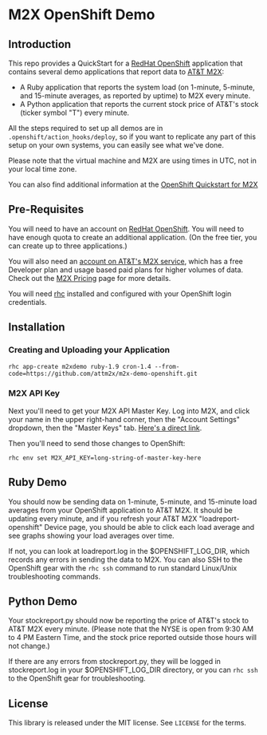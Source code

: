 # M2X OpenShift Demo

## Introduction

This repo provides a QuickStart for a [RedHat OpenShift](https://www.openshift.com/) application that contains several demo applications that report data to [AT&T M2X](https://m2x.att.com/):

* A Ruby application that reports the system load (on 1-minute, 5-minute, and 15-minute averages, as reported by uptime) to M2X every minute.
* A Python application that reports the current stock price of AT&T's stock (ticker symbol "T") every minute.

All the steps required to set up all demos are in ```.openshift/action_hooks/deploy```, so if you want to replicate any part of this setup on your own systems, you can easily see what we've done.

Please note that the virtual machine and M2X are using times in UTC, not in your local time zone.

You can also find additional information at the [OpenShift Quickstart for M2X](https://hub.openshift.com/quickstarts/141-at-t-m2x)

## Pre-Requisites

You will need to have an account on [RedHat OpenShift](https://www.openshift.com/). You will need to have enough quota to create an additional application. (On the free tier, you can create up to three applications.)

You will also need an [account on AT&T's M2X service](https://m2x.att.com/signup), which has a free Developer plan and usage based paid plans for higher volumes of data. Check out the [M2X Pricing](https://m2x.att.com/pricing) page for more details.

You will need [rhc](https://www.openshift.com/developers/rhc-client-tools-install) installed and configured with your OpenShift login credentials.

## Installation

### Creating and Uploading your Application

```
rhc app-create m2xdemo ruby-1.9 cron-1.4 --from-code=https://github.com/attm2x/m2x-demo-openshift.git
```
### M2X API Key

Next you'll need to get your M2X API Master Key. Log into M2X, and click your name in the upper right-hand corner, then the "Account Settings" dropdown, then the "Master Keys" tab. [Here's a direct link](https://m2x.att.com/account#master-keys-tab).

Then you'll need to send those changes to OpenShift:

```
rhc env set M2X_API_KEY=long-string-of-master-key-here
```


## Ruby Demo

You should now be sending data on 1-minute, 5-minute, and 15-minute load averages from your OpenShift application to AT&T M2X. It should be updating every minute, and if you refresh your AT&T M2X "loadreport-openshift" Device page, you should be able to click each load average and see graphs showing your load averages over time.

If not, you can look at loadreport.log in the $OPENSHIFT_LOG_DIR, which records any errors in sending the data to M2X. You can also SSH to the OpenShift gear with the ```rhc ssh``` command to run standard Linux/Unix troubleshooting commands.


## Python Demo

Your stockreport.py should now be reporting the price of AT&T's stock to AT&T M2X every minute. (Please note that the NYSE is open from 9:30 AM to 4 PM Eastern Time, and the stock price reported outside those hours will not change.)

If there are any errors from stockreport.py, they will be logged in stockreport.log in your $OPENSHIFT_LOG_DIR directory, or you can ```rhc ssh``` to the OpenShift gear for troubleshooting.

## License

This library is released under the MIT license. See ``LICENSE`` for the terms.
